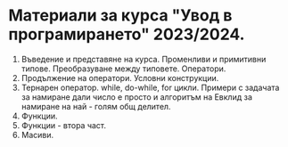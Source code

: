 # Материали за курса "Увод в програмирането" 2023/2024.

1. Въведение и представяне на курса. Променливи и примитивни типове. Преобразуване между типовете. Оператори.
2. Продължение на оператори. Условни конструкции.
3. Тернарен оператор. while, do-while, for цикли. Примери с задачата за намиране дали число е просто и алгоритъм на Евклид за намиране на най - голям общ делител. 
4. Функции.
5. Функции - втора част.
6. Масиви.